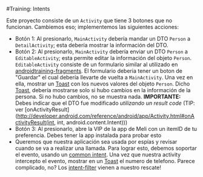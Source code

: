 #Training: Intents

Este proyecto consiste de un `Activity` que tiene 3 botones que no funcionan. 
Cambiemos eso; implementemos las siguientes acciones:

- Botón 1: Al presionarlo, `MainActivity` debería mandar un DTO `Person` a 
`DetailActivity`; esta  debería mostrar la información del DTO.
- Botón 2: Al presionarlo, `MainActivity` debería enviar un DTO `Person` a 
`EditableActivity`; esta permite editar la información del objeto `Person`.
`EditableActivity` consiste de un formulario similar al utilizado en 
[androidtraining-fragments](https://github.com/wmora/androidtraining-fragments). El formulario
deberia tener un boton de "Guardar" el cual debería llevarte de vuelta a `MainActivity`. Una vez en ella,
mostrar un [Toast](http://developer.android.com/guide/topics/ui/notifiers/toasts.html) con los
nuevos valores del objeto `Person`. Dicho [Toast](http://developer.android.com/guide/topics/ui/notifiers/toasts.html),
debería mostrarse solo si hubo cambios en la información de la persona. Si no hubo cambios,
no se muestra nada. 
**IMPORTANTE:** Debes indicar que el DTO fue modificado *utilizando un result code* (TIP: ver
[onActivityResult]
(http://developer.android.com/reference/android/app/Activity.html#onActivityResult(int, int, android.content.Intent)))
- Botón 3: Al presionarlo, abre la VIP de la app de Meli con un itemID de tu preferencia. Debes tener
la app instalada para probar esto
- Queremos que nuestra aplicación sea usada por espías y revisar cuando se
va a realizar una llamada. Para lograr esto, debemos soportar el evento, usando un
[common intent](https://developer.android.com/guide/components/intents-common.html). Una vez que nuestra activity intercepto el evento, mostrar en un
[Toast](http://developer.android.com/guide/topics/ui/notifiers/toasts.html) el numero de telefono.
Parece complicado, no? Los [intent-filter](http://developer.android.com/guide/topics/manifest/intent-filter-element.html)
vienen a nuestro rescate!
